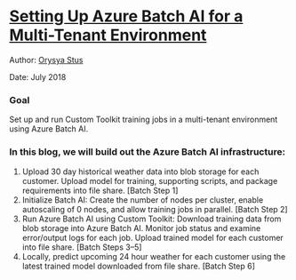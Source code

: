 # [Setting Up Azure Batch AI for a Multi-Tenant Environment](https://medium.com/seismic-data-science/setting-up-azure-batch-ai-for-a-multi-tenant-environment-a51d86fb0ecb)
Author: [Orysya Stus](https://www.linkedin.com/in/orysyastus/)

Date: July 2018

### Goal

Set up and run Custom Toolkit training jobs in a multi-tenant environment using Azure Batch AI.

### In this blog, we will build out the Azure Batch AI infrastructure:
   1. Upload 30 day historical weather data into blob storage for each customer. Upload model for training, supporting scripts, and package requirements into file share. [Batch Step 1]
   2. Initialize Batch AI: Create the number of nodes per cluster, enable autoscaling of 0 nodes, and allow training jobs in parallel. [Batch Step 2]
   3. Run Azure Batch AI using Custom Toolkit: Download training data from blob storage into Azure Batch AI. Monitor job status and examine error/output logs for each job. Upload trained model for each customer into file share. [Batch Steps 3–5]
   4. Locally, predict upcoming 24 hour weather for each customer using the latest trained model downloaded from file share. [Batch Step 6]
